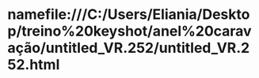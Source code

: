 # namefile:///C:/Users/Eliania/Desktop/treino%20keyshot/anel%20caravação/untitled_VR.252/untitled_VR.252.html
